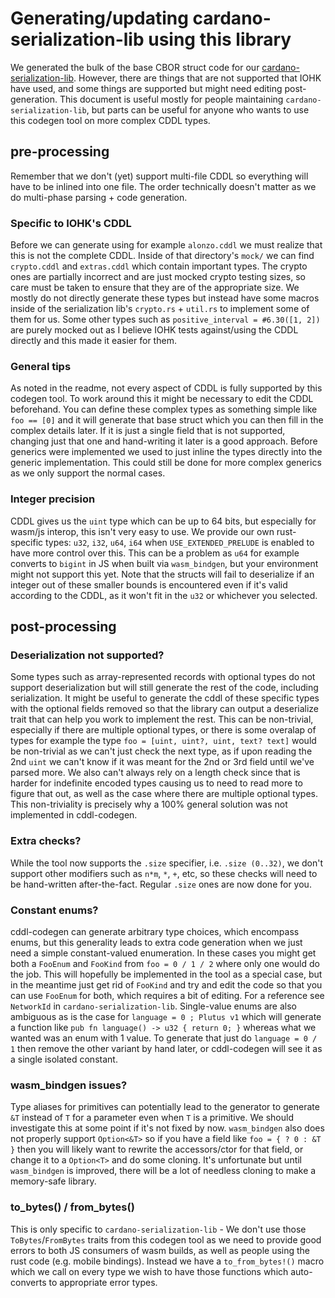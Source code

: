 # Generating/updating cardano-serialization-lib using this library

We generated the bulk of the base CBOR struct code for our [cardano-serialization-lib](https://github.com/Emurgo/cardano-serialization-lib/). However, there are things that are not supported that IOHK have used, and some things are supported but might need editing post-generation. This document is useful mostly for people maintaining `cardano-serialization-lib`, but parts can be useful for anyone who wants to use this codegen tool on more complex CDDL types.



## pre-processing


Remember that we don't (yet) support multi-file CDDL so everything will have to be inlined into one file. The order technically doesn't matter as we do multi-phase parsing + code generation.


### Specific to IOHK's CDDL

Before we can generate using for example `alonzo.cddl` we must realize that this is not the complete CDDL. Inside of that directory's `mock/` we can find `crypto.cddl` and `extras.cddl` which contain important types. The crypto ones are partially incorrect and are just mocked crypto testing sizes, so care must be taken to ensure that they are of the appropriate size. We mostly do not directly generate these types but instead have some macros inside of the serialization lib's `crypto.rs` + `util.rs` to implement some of them for us. Some other types such as `positive_interval = #6.30([1, 2])` are purely mocked out as I believe IOHK tests against/using the CDDL directly and this made it easier for them.

### General tips

As noted in the readme, not every aspect of CDDL is fully supported by this codegen tool. To work around this it might be necessary to edit the CDDL beforehand. You can define these complex types as something simple like `foo == [0]` and it will generate that base struct which you can then fill in the complex details later. If it is just a single field that is not supported, changing just that one and hand-writing it later is a good approach. Before generics were implemented we used to just inline the types directly into the generic implementation. This could still be done for more complex generics as we only support the normal cases.


### Integer precision

CDDL gives us the `uint` type which can be up to 64 bits, but especially for wasm/js interop, this isn't very easy to use. We provide our own rust-specific types: `u32`, `i32`, `u64`, `i64` when `USE_EXTENDED_PRELUDE` is enabled to have more control over this. This can be a problem as `u64` for example converts to `bigint` in JS when built via `wasm_bindgen`, but your environment might not support this yet. Note that the structs will fail to deserialize if an integer out of these smaller bounds is encountered even if it's valid according to the CDDL, as it won't fit in the `u32` or whichever you selected.



## post-processing

### Deserialization not supported?

Some types such as array-represented records with optional types do not support deserialization but will still generate the rest of the code, including serialization. It might be useful to generate the cddl of these specific types with the optional fields removed so that the library can output a deserialize trait that can help you work to implement the rest. This can be non-trivial, especially if there are multiple optional types, or there is some overalap of types for example the type `foo = [uint, uint?, uint, text? text]` would be non-trivial as we can't just check the next type, as if upon reading the 2nd `uint` we can't know if it was meant for the 2nd or 3rd field until we've parsed more. We also can't always rely on a length check since that is harder for indefinite encoded types causing us to need to read more to figure that out, as well as the case where there are multiple optional types. This non-triviality is precisely why a 100% general solution was not implemented in cddl-codegen.

### Extra checks?

While the tool now supports the `.size` specifier, i.e. `.size (0..32)`, we don't support other modifiers such as `n*m`, `*`, `+`, etc, so these checks will need to be hand-written after-the-fact. Regular `.size` ones are now done for you.

### Constant enums?

cddl-codegen can generate arbitrary type choices, which encompass enums, but this generality leads to extra code generation when we just need a simple constant-valued enumeration. In these cases you might get both a `FooEnum` and `FooKind` from `foo = 0 / 1 / 2` where only one would do the job. This will hopefully be implemented in the tool as a special case, but in the meantime just get rid of `FooKind` and try and edit the code so that you can use `FooEnum` for both, which requires a bit of editing. For a reference see `NetworkId` in `cardano-serialization-lib`. Single-value enums are also ambiguous as is the case for `language = 0 ; Plutus v1` which will generate a function like `pub fn language() -> u32 { return 0; }` whereas what we wanted was an enum with 1 value. To generate that just do `language = 0 / 1` then remove the other variant by hand later, or cddl-codegen will see it as a single isolated constant.

### wasm_bindgen issues?

Type aliases for primitives can potentially lead to the generator to generate `&T` instead of `T` for a parameter even when `T` is a primitive. We should investigate this at some point if it's not fixed by now. `wasm_bindgen` also does not properly support `Option<&T>` so if you have a field like `foo = { ? 0 : &T }` then you will likely want to rewrite the accessors/ctor for that field, or change it to a `Option<T>` and do some cloning. It's unfortunate but until `wasm_bindgen` is improved, there will be a lot of needless cloning to make a memory-safe library.

### to_bytes() / from_bytes()

This is only specific to `cardano-serialization-lib` - We don't use those `ToBytes`/`FromBytes` traits from this codegen tool as we need to provide good errors to both JS consumers of wasm builds, as well as people using the rust code (e.g. mobile bindings). Instead we have a `to_from_bytes!()` macro which we call on every type we wish to have those functions which auto-converts to appropriate error types.
